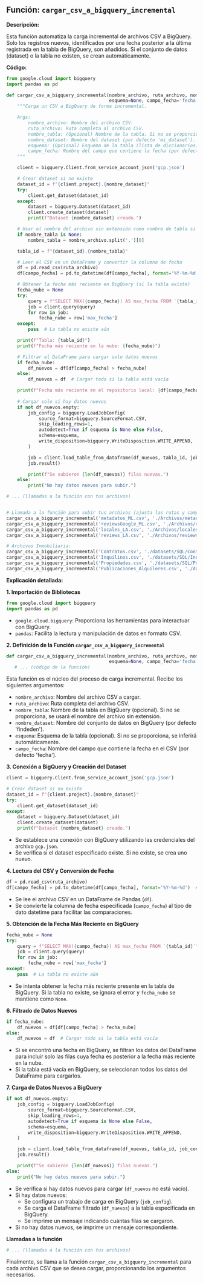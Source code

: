 ## Función: `cargar_csv_a_bigquery_incremental`

**Descripción:**

Esta función automatiza la carga incremental de archivos CSV a BigQuery. Solo los registros nuevos, identificados por una fecha posterior a la última registrada en la tabla de BigQuery, son añadidos. Si el conjunto de datos (dataset) o la tabla no existen, se crean automáticamente.

**Código:**

```python
from google.cloud import bigquery
import pandas as pd

def cargar_csv_a_bigquery_incremental(nombre_archivo, ruta_archivo, nombre_tabla=None, nombre_dataset='findeden',
                                      esquema=None, campo_fecha='fecha'):
    """Carga un CSV a BigQuery de forma incremental.

    Args:
        nombre_archivo: Nombre del archivo CSV.
        ruta_archivo: Ruta completa al archivo CSV.
        nombre_tabla: (Opcional) Nombre de la tabla. Si no se proporciona, se usará el nombre del archivo sin extensión.
        nombre_dataset: Nombre del dataset (por defecto 'mi_dataset').
        esquema: (Opcional) Esquema de la tabla (lista de diccionarios).
        campo_fecha: Nombre del campo que contiene la fecha (por defecto 'fecha').
    """

    client = bigquery.Client.from_service_account_json('gcp.json')

    # Crear dataset si no existe
    dataset_id = f"{client.project}.{nombre_dataset}"
    try:
        client.get_dataset(dataset_id)
    except:
        dataset = bigquery.Dataset(dataset_id)
        client.create_dataset(dataset)
        print(f"Dataset {nombre_dataset} creado.")

    # Usar el nombre del archivo sin extensión como nombre de tabla si no se proporciona
    if nombre_tabla is None:
        nombre_tabla = nombre_archivo.split('.')[0]

    tabla_id = f"{dataset_id}.{nombre_tabla}"

    # Leer el CSV en un DataFrame y convertir la columna de fecha
    df = pd.read_csv(ruta_archivo)
    df[campo_fecha] = pd.to_datetime(df[campo_fecha], format='%Y-%m-%d')  # Ajusta el formato si es necesario

    # Obtener la fecha más reciente en BigQuery (si la tabla existe)
    fecha_nube = None
    try:
        query = f"SELECT MAX({campo_fecha}) AS max_fecha FROM `{tabla_id}`"
        job = client.query(query)
        for row in job:
            fecha_nube = row['max_fecha']
    except:
        pass  # La tabla no existe aún

    print(f"Tabla: {tabla_id}")
    print(f"Fecha más reciente en la nube: {fecha_nube}")

    # Filtrar el DataFrame para cargar solo datos nuevos
    if fecha_nube:
        df_nuevos = df[df[campo_fecha] > fecha_nube]
    else:
        df_nuevos = df  # Cargar todo si la tabla está vacía

    print(f"Fecha más reciente en el repositorio local: {df[campo_fecha].max()}")
    
    # Cargar solo si hay datos nuevos
    if not df_nuevos.empty:
        job_config = bigquery.LoadJobConfig(
            source_format=bigquery.SourceFormat.CSV,
            skip_leading_rows=1,
            autodetect=True if esquema is None else False,
            schema=esquema,
            write_disposition=bigquery.WriteDisposition.WRITE_APPEND,  # Siempre agregar en incremental
        )

        job = client.load_table_from_dataframe(df_nuevos, tabla_id, job_config=job_config)
        job.result()

        print(f"Se subieron {len(df_nuevos)} filas nuevas.")
    else:
        print("No hay datos nuevos para subir.")

# ... (llamadas a la función con tus archivos) 


# Llamada a la función para subir tus archivos (ajusta las rutas y campos según tus necesidades)
cargar_csv_a_bigquery_incremental('metadatos_ML.csv', './Archivos/metadatos_ML.csv')
cargar_csv_a_bigquery_incremental('reviewsGoogle_ML.csv', './Archivos/reviewsGoogle_ML.csv')
cargar_csv_a_bigquery_incremental('locales_LA.csv', './Archivos/locales_LA.csv')
cargar_csv_a_bigquery_incremental('reviews_LA.csv', './Archivos/reviews_LA.csv')

# Archivos Inmobiliaria:
cargar_csv_a_bigquery_incremental('Contratos.csv', './datasets/SQL/Contratos.csv')
cargar_csv_a_bigquery_incremental('Inquilinos.csv', './datasets/SQL/Inquilinos.csv')
cargar_csv_a_bigquery_incremental('Propiedades.csv', './datasets/SQL/Propiedades.csv')
cargar_csv_a_bigquery_incremental('Publicaciones_Alquileres.csv', './datasets/SQL/Publicaciones_Alquileres.csv')

```

**Explicación detallada:**

**1. Importación de Bibliotecas**

```python
from google.cloud import bigquery
import pandas as pd
```

* `google.cloud.bigquery`: Proporciona las herramientas para interactuar con BigQuery.
* `pandas`: Facilita la lectura y manipulación de datos en formato CSV.


**2. Definición de la Función `cargar_csv_a_bigquery_incremental`**

```python
def cargar_csv_a_bigquery_incremental(nombre_archivo, ruta_archivo, nombre_tabla=None, nombre_dataset='findeden',
                                      esquema=None, campo_fecha='fecha'):
   # ... (código de la función)
```
Esta función es el núcleo del proceso de carga incremental. Recibe los siguientes argumentos:

* `nombre_archivo`: Nombre del archivo CSV a cargar.
* `ruta_archivo`: Ruta completa del archivo CSV.
* `nombre_tabla`: Nombre de la tabla en BigQuery (opcional). Si no se proporciona, se usará el nombre del archivo sin extensión.
* `nombre_dataset`: Nombre del conjunto de datos en BigQuery (por defecto 'findeden').
* `esquema`: Esquema de la tabla (opcional). Si no se proporciona, se inferirá automáticamente.
* `campo_fecha`: Nombre del campo que contiene la fecha en el CSV (por defecto 'fecha').

**3. Conexión a BigQuery y Creación del Dataset**

```python
client = bigquery.Client.from_service_account_json('gcp.json')

# Crear dataset si no existe
dataset_id = f"{client.project}.{nombre_dataset}"
try:
    client.get_dataset(dataset_id)
except:
    dataset = bigquery.Dataset(dataset_id)
    client.create_dataset(dataset)
    print(f"Dataset {nombre_dataset} creado.")
```
* Se establece una conexión con BigQuery utilizando las credenciales del archivo `gcp.json`.
* Se verifica si el dataset especificado existe. Si no existe, se crea uno nuevo.

**4. Lectura del CSV y Conversión de Fecha**

```python
df = pd.read_csv(ruta_archivo)
df[campo_fecha] = pd.to_datetime(df[campo_fecha], format='%Y-%m-%d')  # Ajusta el formato si es necesario
```
* Se lee el archivo CSV en un DataFrame de Pandas (`df`).
* Se convierte la columna de fecha especificada (`campo_fecha`) al tipo de dato datetime para facilitar las comparaciones.

**5. Obtención de la Fecha Más Reciente en BigQuery**

```python
fecha_nube = None
try:
    query = f"SELECT MAX({campo_fecha}) AS max_fecha FROM `{tabla_id}`"
    job = client.query(query)
    for row in job:
        fecha_nube = row['max_fecha']
except:
    pass  # La tabla no existe aún
```
* Se intenta obtener la fecha más reciente presente en la tabla de BigQuery. Si la tabla no existe, se ignora el error y `fecha_nube` se mantiene como `None`.

**6. Filtrado de Datos Nuevos**

```python
if fecha_nube:
    df_nuevos = df[df[campo_fecha] > fecha_nube]
else:
    df_nuevos = df  # Cargar todo si la tabla está vacía
```
* Si se encontró una fecha en BigQuery, se filtran los datos del DataFrame para incluir solo las filas cuya fecha es posterior a la fecha más reciente en la nube.
* Si la tabla está vacía en BigQuery, se seleccionan todos los datos del DataFrame para cargarlos.

**7. Carga de Datos Nuevos a BigQuery**

```python
if not df_nuevos.empty:
    job_config = bigquery.LoadJobConfig(
        source_format=bigquery.SourceFormat.CSV,
        skip_leading_rows=1,
        autodetect=True if esquema is None else False,
        schema=esquema,
        write_disposition=bigquery.WriteDisposition.WRITE_APPEND, 
    )

    job = client.load_table_from_dataframe(df_nuevos, tabla_id, job_config=job_config)
    job.result()

    print(f"Se subieron {len(df_nuevos)} filas nuevas.")
else:
    print("No hay datos nuevos para subir.")
```
* Se verifica si hay datos nuevos para cargar (`df_nuevos` no está vacío).
* Si hay datos nuevos:
    * Se configura un trabajo de carga en BigQuery (`job_config`).
    * Se carga el DataFrame filtrado (`df_nuevos`) a la tabla especificada en BigQuery.
    * Se imprime un mensaje indicando cuántas filas se cargaron.
* Si no hay datos nuevos, se imprime un mensaje correspondiente.


**Llamadas a la función**

```python
# ... (llamadas a la función con tus archivos) 
```
Finalmente, se llama a la función `cargar_csv_a_bigquery_incremental` para cada archivo CSV que se desea cargar, proporcionando los argumentos necesarios.